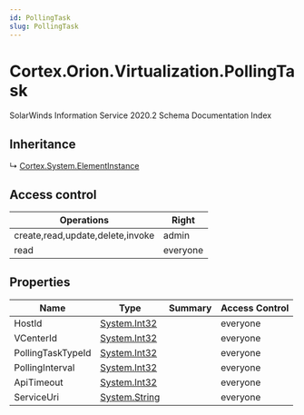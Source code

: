 ```yaml
---
id: PollingTask
slug: PollingTask
---
```


# Cortex.Orion.Virtualization.PollingTask

SolarWinds Information Service 2020.2 Schema Documentation Index

## Inheritance

↳ [Cortex.System.ElementInstance](./../Cortex.System/ElementInstance)

## Access control

| Operations | Right |
| ------ | ------ |
| create,read,update,delete,invoke | admin |
| read | everyone |

## Properties

| Name | Type | Summary | Access Control |
| ------ | ------ | ------ | ------ |
| HostId | [System.Int32](https://docs.microsoft.com/en-us/dotnet/api/system.int32) |  | everyone |
| VCenterId | [System.Int32](https://docs.microsoft.com/en-us/dotnet/api/system.int32) |  | everyone |
| PollingTaskTypeId | [System.Int32](https://docs.microsoft.com/en-us/dotnet/api/system.int32) |  | everyone |
| PollingInterval | [System.Int32](https://docs.microsoft.com/en-us/dotnet/api/system.int32) |  | everyone |
| ApiTimeout | [System.Int32](https://docs.microsoft.com/en-us/dotnet/api/system.int32) |  | everyone |
| ServiceUri | [System.String](https://docs.microsoft.com/en-us/dotnet/api/system.string) |  | everyone |

